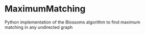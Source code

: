 # MaximumMatching
Python implementation of the Blossoms algorithm to find maximum matching in any undirected graph
